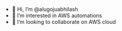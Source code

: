 - 👋 Hi, I’m @alugojuabhilash
- 👀 I’m interested in AWS automations
- 💞️ I’m looking to collaborate on AWS cloud


<!---
alugojuabhilash/alugojuabhilash is a ✨ special ✨ repository because its `README.md` (this file) appears on your GitHub profile.
You can click the Preview link to take a look at your changes.
--->
